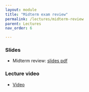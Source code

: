 ```yaml
---
layout: module
title: "Midterm exam review"
permalink: /lectures/midterm-review
parent: Lectures
nav_order: 6

---
```



### Slides

* Midterm review: [slides pdf](/ds5110-cs5501-spring24/assets/docs/midterm-review.pdf)


### Lecture video

* [Video](https://edstem.org/us/courses/53518/discussion/4442682)


